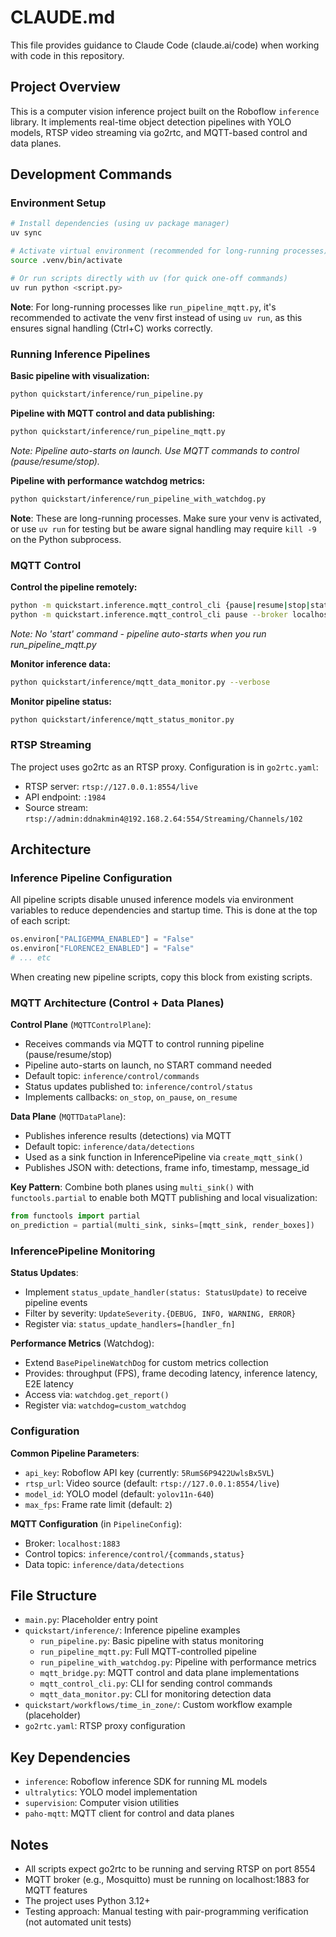 # CLAUDE.md

This file provides guidance to Claude Code (claude.ai/code) when working with code in this repository.

## Project Overview

This is a computer vision inference project built on the Roboflow `inference` library. It implements real-time object detection pipelines with YOLO models, RTSP video streaming via go2rtc, and MQTT-based control and data planes.

## Development Commands

### Environment Setup
```bash
# Install dependencies (using uv package manager)
uv sync

# Activate virtual environment (recommended for long-running processes)
source .venv/bin/activate

# Or run scripts directly with uv (for quick one-off commands)
uv run python <script.py>
```

**Note**: For long-running processes like `run_pipeline_mqtt.py`, it's recommended to activate the venv first instead of using `uv run`, as this ensures signal handling (Ctrl+C) works correctly.

### Running Inference Pipelines

**Basic pipeline with visualization:**
```bash
python quickstart/inference/run_pipeline.py
```

**Pipeline with MQTT control and data publishing:**
```bash
python quickstart/inference/run_pipeline_mqtt.py
```
*Note: Pipeline auto-starts on launch. Use MQTT commands to control (pause/resume/stop).*

**Pipeline with performance watchdog metrics:**
```bash
python quickstart/inference/run_pipeline_with_watchdog.py
```

**Note**: These are long-running processes. Make sure your venv is activated, or use `uv run` for testing but be aware signal handling may require `kill -9` on the Python subprocess.

### MQTT Control

**Control the pipeline remotely:**
```bash
python -m quickstart.inference.mqtt_control_cli {pause|resume|stop|status}
python -m quickstart.inference.mqtt_control_cli pause --broker localhost
```
*Note: No 'start' command - pipeline auto-starts when you run run_pipeline_mqtt.py*

**Monitor inference data:**
```bash
python quickstart/inference/mqtt_data_monitor.py --verbose
```

**Monitor pipeline status:**
```bash
python quickstart/inference/mqtt_status_monitor.py
```

### RTSP Streaming

The project uses go2rtc as an RTSP proxy. Configuration is in `go2rtc.yaml`:
- RTSP server: `rtsp://127.0.0.1:8554/live`
- API endpoint: `:1984`
- Source stream: `rtsp://admin:ddnakmin4@192.168.2.64:554/Streaming/Channels/102`

## Architecture

### Inference Pipeline Configuration

All pipeline scripts disable unused inference models via environment variables to reduce dependencies and startup time. This is done at the top of each script:

```python
os.environ["PALIGEMMA_ENABLED"] = "False"
os.environ["FLORENCE2_ENABLED"] = "False"
# ... etc
```

When creating new pipeline scripts, copy this block from existing scripts.

### MQTT Architecture (Control + Data Planes)

**Control Plane** (`MQTTControlPlane`):
- Receives commands via MQTT to control running pipeline (pause/resume/stop)
- Pipeline auto-starts on launch, no START command needed
- Default topic: `inference/control/commands`
- Status updates published to: `inference/control/status`
- Implements callbacks: `on_stop`, `on_pause`, `on_resume`

**Data Plane** (`MQTTDataPlane`):
- Publishes inference results (detections) via MQTT
- Default topic: `inference/data/detections`
- Used as a sink function in InferencePipeline via `create_mqtt_sink()`
- Publishes JSON with: detections, frame info, timestamp, message_id

**Key Pattern**: Combine both planes using `multi_sink()` with `functools.partial` to enable both MQTT publishing and local visualization:
```python
from functools import partial
on_prediction = partial(multi_sink, sinks=[mqtt_sink, render_boxes])
```

### InferencePipeline Monitoring

**Status Updates**:
- Implement `status_update_handler(status: StatusUpdate)` to receive pipeline events
- Filter by severity: `UpdateSeverity.{DEBUG, INFO, WARNING, ERROR}`
- Register via: `status_update_handlers=[handler_fn]`

**Performance Metrics** (Watchdog):
- Extend `BasePipelineWatchDog` for custom metrics collection
- Provides: throughput (FPS), frame decoding latency, inference latency, E2E latency
- Access via: `watchdog.get_report()`
- Register via: `watchdog=custom_watchdog`

### Configuration

**Common Pipeline Parameters**:
- `api_key`: Roboflow API key (currently: `5RumS6P9422UwlsBx5VL`)
- `rtsp_url`: Video source (default: `rtsp://127.0.0.1:8554/live`)
- `model_id`: YOLO model (default: `yolov11n-640`)
- `max_fps`: Frame rate limit (default: `2`)

**MQTT Configuration** (in `PipelineConfig`):
- Broker: `localhost:1883`
- Control topics: `inference/control/{commands,status}`
- Data topic: `inference/data/detections`

## File Structure

- `main.py`: Placeholder entry point
- `quickstart/inference/`: Inference pipeline examples
  - `run_pipeline.py`: Basic pipeline with status monitoring
  - `run_pipeline_mqtt.py`: Full MQTT-controlled pipeline
  - `run_pipeline_with_watchdog.py`: Pipeline with performance metrics
  - `mqtt_bridge.py`: MQTT control and data plane implementations
  - `mqtt_control_cli.py`: CLI for sending control commands
  - `mqtt_data_monitor.py`: CLI for monitoring detection data
- `quickstart/workflows/time_in_zone/`: Custom workflow example (placeholder)
- `go2rtc.yaml`: RTSP proxy configuration

## Key Dependencies

- `inference`: Roboflow inference SDK for running ML models
- `ultralytics`: YOLO model implementation
- `supervision`: Computer vision utilities
- `paho-mqtt`: MQTT client for control and data planes

## Notes

- All scripts expect go2rtc to be running and serving RTSP on port 8554
- MQTT broker (e.g., Mosquitto) must be running on localhost:1883 for MQTT features
- The project uses Python 3.12+
- Testing approach: Manual testing with pair-programming verification (not automated unit tests)
